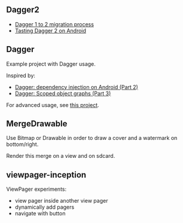 ## Dagger2

- [Dagger 1 to 2 migration process](http://frogermcs.github.io/dagger-1-to-2-migration/)
- [Tasting Dagger 2 on Android](http://fernandocejas.com/2015/04/11/tasting-dagger-2-on-android/)

## Dagger

Example project with Dagger usage.

Inspired by:

- [Dagger: dependency injection on Android (Part 2)](http://antonioleiva.com/dagger-android-part-2/)
- [Dagger: Scoped object graphs (Part 3)](http://antonioleiva.com/dagger-3/)

For advanced usage, see [this project](https://github.com/frankdu/android-gradle-dagger-tutorial).

## MergeDrawable

Use Bitmap or Drawable in order to draw a cover and a watermark on bottom/right.

Render this merge on a view and on sdcard.

## viewpager-inception

ViewPager experiments:

- view pager inside another view pager
- dynamically add pagers
- navigate with button